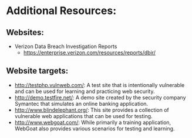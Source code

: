 # Additional Resources:

## Websites:
- Verizon Data Breach Investigation Reports
  - https://enterprise.verizon.com/resources/reports/dbir/

## Website targets:
- http://testphp.vulnweb.com/: A test site that is intentionally vulnerable and can be used for learning and practicing web security.
- http://demo.testfire.net/: A demo site created by the security company Symantec that simulates an online banking application.
- http://www.blindelephant.org/: This site provides a collection of vulnerable web applications that can be used for testing.
- http://www.webgoat.com/: While primarily a training application, WebGoat also provides various scenarios for testing and learning.
